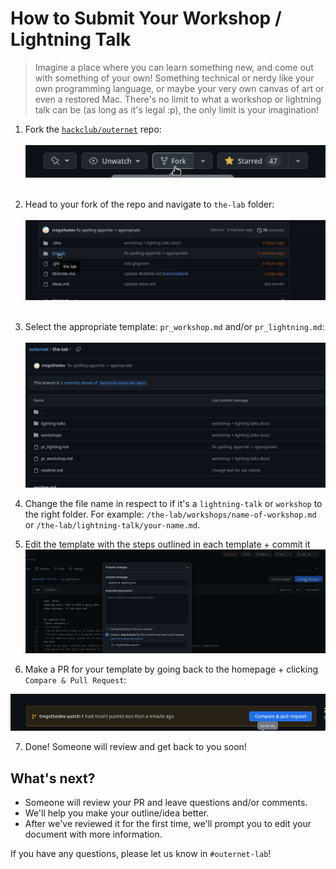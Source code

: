 # How to Submit Your Workshop / Lightning Talk

> Imagine a place where you can learn something new, and come out with something of your own! Something technical or nerdy like your own programming language, or maybe your very own canvas of art or even a restored Mac. There's no limit to what a workshop or lightning talk can be (as long as it's legal :p), the only limit is your imagination!

1. Fork the [``hackclub/outernet``](https://github.com/hackclub/outernet) repo: <br> <br>
![img_1.png](images/img_1.png) <br> <br>
2. Head to your fork of the repo and navigate to ``the-lab`` folder: <br> <br>
   ![img_2.png](images/img_2.png) <br> <br>
3. Select the appropriate template: `pr_workshop.md` and/or `pr_lightning.md`: <br> <br>
   ![img_3.png](images/img_3.png)

4. Change the file name in respect to if it's a `lightning-talk` or `workshop` to the right folder. For example: `/the-lab/workshops/name-of-workshop.md` or `/the-lab/lightning-talk/your-name.md`.
  
5. Edit the template with the steps outlined in each template + commit it
![img_6.png](images/img_6.png)

6. Make a PR for your template by going back to the homepage + clicking `Compare & Pull Request`:

![img_7.png](images/img_7.png)

7. Done! Someone will review and get back to you soon! 

## What's next?

* Someone will review your PR and leave questions and/or comments.
* We'll help you make your outline/idea better.
* After we've reviewed it for the first time, we'll prompt you to edit your document with more information.

If you have any questions, please let us know in `#outernet-lab`!

